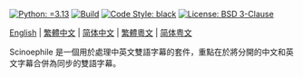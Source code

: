 [![Python: =3.13](https://img.shields.io/badge/python-3.13-green.svg)](https://docs.python.org/3/whatsnew/3.13.html)
[![Build](https://github.com/KarlTDebiec/Scinoephile/actions/workflows/build.yml/badge.svg)](https://github.com/KarlTDebiec/Scinoephile/actions/workflows/build.yml)
[![Code Style: black](https://img.shields.io/badge/code%20style-black-000000.svg)](https://github.com/psf/black)
[![License: BSD 3-Clause](https://img.shields.io/badge/license-BSD%203--Clause-blue.svg)](https://opensource.org/licenses/BSD-3-Clause)

[English](README.md) | [繁體中文](README.zh-hant.md) | [简体中文](README.zh-hans.md) | [繁體粵文](README.yue-hant.md) | [简体粤文](README.yue-hans.md)

Scinoephile 是一個用於處理中英文雙語字幕的套件，重點在於將分開的中文和英文字幕合併為同步的雙語字幕。
